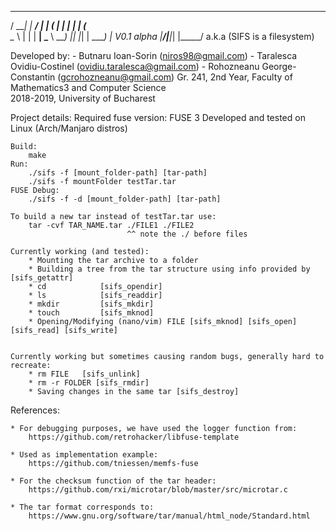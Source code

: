 _____ _____ ______ _____ 
 / ____|_   _|  ____/ ____|
| (___   | | | |__ | (___  
 \___ \  | | |  __| \___ \ 
 ____) |_| |_| |    ____) |  V0.1 alpha
|_____/|_____|_|   |_____/   a.k.a (SIFS is a filesystem)
                           
Developed by:
	- Butnaru Ioan-Sorin 			(niros98@gmail.com)
	- Taralesca Ovidiu-Costinel 	(ovidiu.taralesca@gmail.com)
	- Rohozneanu George-Constantin 	(gcrohozneanu@gmail.com)
	Gr. 241, 2nd Year, Faculty of Mathematics3 and Computer Science	                       
	2018-2019, University of Bucharest
	
	
Project details:
	Required fuse version: FUSE 3
	Developed and tested on Linux (Arch/Manjaro distros)

	Build:
		make
	Run:
		./sifs -f [mount_folder-path] [tar-path]
		./sifs -f mountFolder testTar.tar
	FUSE Debug:
		./sifs -f -d [mount_folder-path] [tar-path]
	
	To build a new tar instead of testTar.tar use:
		tar -cvf TAR_NAME.tar ./FILE1 ./FILE2 
							  ^^ note the ./ before files	
		
	Currently working (and tested):
		* Mounting the tar archive to a folder
		* Building a tree from the tar structure using info provided by [sifs_getattr]
		* cd 			[sifs_opendir]
		* ls 			[sifs_readdir]
		* mkdir 		[sifs_mkdir]
		* touch 		[sifs_mknod]
		* Opening/Modifying (nano/vim) FILE [sifs_mknod] [sifs_open] [sifs_read] [sifs_write]
		
		
	Currently working but sometimes causing random bugs, generally hard to recreate:
		* rm FILE 	[sifs_unlink]
		* rm -r FOLDER [sifs_rmdir]
		* Saving changes in the same tar [sifs_destroy]
		
References:
	
	* For debugging purposes, we have used the logger function from: 
		https://github.com/retrohacker/libfuse-template
	
	* Used as implementation example:
		https://github.com/tniessen/memfs-fuse

	* For the checksum function of the tar header:
		https://github.com/rxi/microtar/blob/master/src/microtar.c
		
	* The tar format corresponds to:
		https://www.gnu.org/software/tar/manual/html_node/Standard.html
